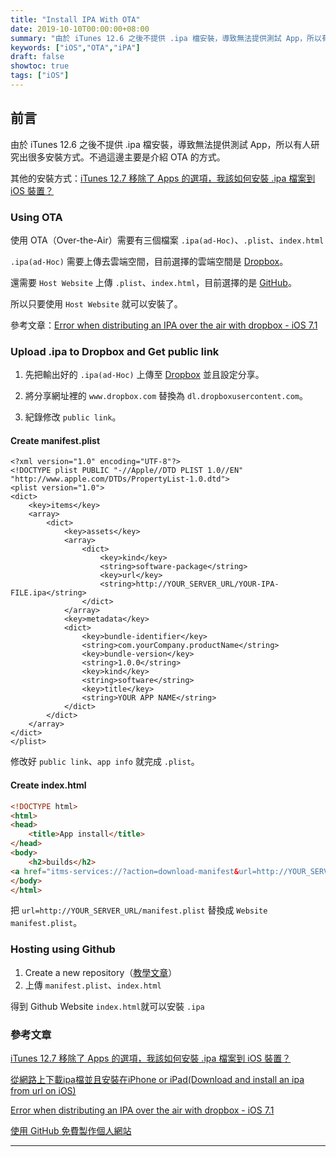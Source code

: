 ```yaml
---
title: "Install IPA With OTA"
date: 2019-10-10T00:00:00+08:00
summary: "由於 iTunes 12.6 之後不提供 .ipa 檔安裝，導致無法提供測試 App，所以有人研究出很多安裝方式。不過這邊主要是介紹 OTA 的方式。"
keywords: ["iOS","OTA","iPA"]
draft: false
showtoc: true
tags: ["iOS"]
---
```

## 前言

由於 iTunes 12.6 之後不提供 .ipa 檔安裝，導致無法提供測試 App，所以有人研究出很多安裝方式。不過這邊主要是介紹 OTA 的方式。

其他的安裝方式：[iTunes 12.7 移除了 Apps 的選項，我該如何安裝 .ipa 檔案到 iOS 裝置？](https://medium.com/@lefty./itunes-12-7-%E7%A7%BB%E9%99%A4%E4%BA%86-apps-%E7%9A%84%E9%81%B8%E9%A0%85-%E6%88%91%E8%A9%B2%E5%A6%82%E4%BD%95%E5%AE%89%E8%A3%9D-ipa-%E6%AA%94%E6%A1%88%E5%88%B0-ios-%E8%A3%9D%E7%BD%AE-2cad1d35d017)

### Using OTA

使用 OTA（Over-the-Air）需要有三個檔案 `.ipa(ad-Hoc)`、`.plist`、`index.html`

`.ipa(ad-Hoc)` 需要上傳去雲端空間，目前選擇的雲端空間是 [Dropbox](https://www.dropbox.com)。

還需要 `Host Website` 上傳 `.plist`、`index.html`，目前選擇的是 [GitHub](https://github.com/)。

所以只要使用 `Host Website` 就可以安裝了。

參考文章：[Error when distributing an IPA over the air with dropbox - iOS 7.1](https://stackoverflow.com/questions/22658987/error-when-distributing-an-ipa-over-the-air-with-dropbox-ios-7-1/25302392#25302392)

### Upload .ipa to Dropbox and Get public link

1. 先把輸出好的 `.ipa(ad-Hoc)` 上傳至 [Dropbox](https://www.dropbox.com) 並且設定分享。

1. 將分享網址裡的 `www.dropbox.com` 替換為 `dl.dropboxusercontent.com`。

1. 紀錄修改 `public link`。

#### Create manifest.plist

```plist
<?xml version="1.0" encoding="UTF-8"?>
<!DOCTYPE plist PUBLIC "-//Apple//DTD PLIST 1.0//EN" "http://www.apple.com/DTDs/PropertyList-1.0.dtd">
<plist version="1.0">
<dict>
    <key>items</key>
    <array>
        <dict>
            <key>assets</key>
            <array>
                <dict>
                    <key>kind</key>
                    <string>software-package</string>
                    <key>url</key>
                    <string>http://YOUR_SERVER_URL/YOUR-IPA-FILE.ipa</string>
                </dict>
            </array>
            <key>metadata</key>
            <dict>
                <key>bundle-identifier</key>
                <string>com.yourCompany.productName</string>
                <key>bundle-version</key>
                <string>1.0.0</string>
                <key>kind</key>
                <string>software</string>
                <key>title</key>
                <string>YOUR APP NAME</string>
            </dict>
        </dict>
    </array>
</dict>
</plist>
```

修改好 `public link`、`app info` 就完成 `.plist`。

#### Create index.html

```html
<!DOCTYPE html>
<html>
<head>
    <title>App install</title>
</head>
<body>
    <h2>builds</h2>
<a href="itms-services://?action=download-manifest&url=http://YOUR_SERVER_URL/manifest.plist"> App</a></body>
</body>
</html>
```

把 `url=http://YOUR_SERVER_URL/manifest.plist` 替換成 `Website manifest.plist`。

### Hosting using Github

1. Create a new repository（[教學文章](https://gitbook.tw/chapters/github/using-github-pages.html)）
1. 上傳 `manifest.plist`、`index.html`

得到 Github Website `index.html`就可以安裝 `.ipa`

### 參考文章

[iTunes 12.7 移除了 Apps 的選項，我該如何安裝 .ipa 檔案到 iOS 裝置？](https://medium.com/@lefty./itunes-12-7-%E7%A7%BB%E9%99%A4%E4%BA%86-apps-%E7%9A%84%E9%81%B8%E9%A0%85-%E6%88%91%E8%A9%B2%E5%A6%82%E4%BD%95%E5%AE%89%E8%A3%9D-ipa-%E6%AA%94%E6%A1%88%E5%88%B0-ios-%E8%A3%9D%E7%BD%AE-2cad1d35d017)

[從網路上下載ipa檔並且安裝在iPhone or iPad(Download and install an ipa from url on iOS)](https://www.dropbox.com)

[Error when distributing an IPA over the air with dropbox - iOS 7.1](https://stackoverflow.com/questions/22658987/error-when-distributing-an-ipa-over-the-air-with-dropbox-ios-7-1/25302392#25302392)

[使用 GitHub 免費製作個人網站](https://gitbook.tw/chapters/github/using-github-pages.html)

______________________________________________________________________________________________________________
